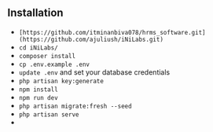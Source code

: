 ## Installation

-   `[https://github.com/itminanbiva078/hrms_software.git](https://github.com/ajuliush/iNiLabs.git)`
-   `cd iNiLabs/`
-   `composer install`
-   `cp .env.example .env`
-   `update .env` and set your database credentials
-   `php artisan key:generate`
-   `npm install`
-   `npm run dev`
-   `php artisan migrate:fresh --seed`
-   `php artisan serve`
-
